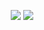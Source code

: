 <p align="center">
  <p align="center">
      <img src="https://github-readme-stats.vercel.app/api?username=Caspian443&count_private=true" />
      <img src="https://repobeats.axiom.co/api/embed/204d4f971425aa6d3eac4ea0bff2787d28d999a2.svg" />
  </p>
</p>